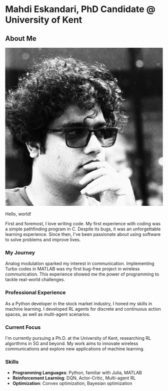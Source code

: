 # Mahdi Eskandari, PhD Candidate @ University of Kent

## About Me

<img src="me.jpeg" alt="Profile Picture">

Hello, world!

First and foremost, I love writing code. My first experience with coding was a simple pathfinding program in C. Despite its bugs, it was an unforgettable learning experience. Since then, I've been passionate about using software to solve problems and improve lives.

### My Journey

Analog modulation sparked my interest in communication. Implementing Turbo codes in MATLAB was my first bug-free project in wireless communication. This experience showed me the power of programming to tackle real-world challenges.

### Professional Experience

As a Python developer in the stock market industry, I honed my skills in machine learning. I developed RL agents for discrete and continuous action spaces, as well as multi-agent scenarios.

### Current Focus

I'm currently pursuing a Ph.D. at the University of Kent, researching RL algorithms in 5G and beyond. My work aims to innovate wireless communications and explore new applications of machine learning.

### Skills

- **Programming Languages**: Python, familiar with Julia, MATLAB
- **Reinforcement Learning**: DQN, Actor-Critic, Multi-agent RL
- **Optimization**: Convex optimization, Bayesian optimization
